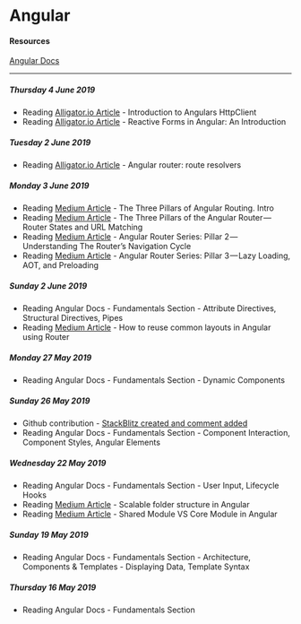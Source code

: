 # Angular

#### Resources

[Angular Docs](https://angular.io/docs)
___

##### Thursday 4 June 2019
- Reading [Alligator.io Article](https://alligator.io/angular/httpclient-intro/) - Introduction to Angulars HttpClient
- Reading [Alligator.io Article](https://alligator.io/angular/reactive-forms-introduction/) - Reactive Forms in Angular: An Introduction

##### Tuesday 2 June 2019
- Reading [Alligator.io Article](https://alligator.io/angular/route-resolvers/) - Angular router: route resolvers

##### Monday 3 June 2019
- Reading [Medium Article](https://blog.angularindepth.com/the-three-pillars-of-angular-routing-angular-router-series-introduction-fb34e4e8758e) - The Three Pillars of Angular Routing. Intro
- Reading [Medium Article](https://blog.angularindepth.com/angular-routing-series-pillar-1-router-states-and-url-matching-12520e62d0fc) - The Three Pillars of the Angular Router — Router States and URL Matching
- Reading [Medium Article](https://blog.angularindepth.com/angular-router-series-pillar-2-navigation-d050286bf4fa) - Angular Router Series: Pillar 2 — Understanding The Router’s Navigation Cycle
- Reading [Medium Article](https://blog.angularindepth.com/angular-router-series-pillar-3-lazy-loading-aot-and-preloading-a23a046c51f0) - Angular Router Series: Pillar 3 — Lazy Loading, AOT, and Preloading

##### Sunday 2 June 2019
- Reading Angular Docs - Fundamentals Section - Attribute Directives, Structural Directives, Pipes
- Reading [Medium Article](https://blog.angularindepth.com/angular-routing-reusing-common-layout-for-pages-from-different-modules-440a23f86b57) - How to reuse common layouts in Angular using Router

##### Monday 27 May 2019
- Reading Angular Docs - Fundamentals Section - Dynamic Components

##### Sunday 26 May 2019
- Github contribution - [StackBlitz created and comment added](https://github.com/valor-software/ngx-bootstrap/issues/5222)
- Reading Angular Docs - Fundamentals Section - Component Interaction, Component Styles, Angular Elements

##### Wednesday 22 May 2019
- Reading Angular Docs - Fundamentals Section - User Input, Lifecycle Hooks
- Reading [Medium Article](https://itnext.io/choosing-a-highly-scalable-folder-structure-in-angular-d987de65ec7) - Scalable folder structure in Angular
- Reading [Medium Article](https://medium.com/@benmohamehdi/angular-best-practices-coremodule-vs-sharedmodule-25f6721aa2ef) - Shared Module VS Core Module in Angular

##### Sunday 19 May 2019
- Reading Angular Docs - Fundamentals Section - Architecture, Components & Templates - Displaying Data, Template Syntax

##### Thursday 16 May 2019
- Reading Angular Docs - Fundamentals Section

